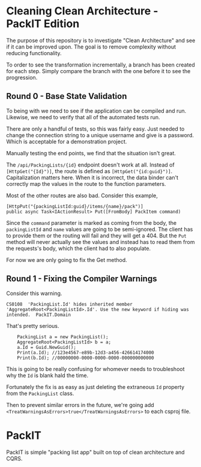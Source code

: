# Cleaning Clean Architecture - PackIT Edition

The purpose of this repository is to investigate "Clean Architecture" and see if it can be improved upon. The goal is to remove complexity without reducing functionality.

To order to see the transformation incrementally, a branch has been created for each step. Simply compare the branch with the one before it to see the progression.


## Round 0 - Base State Validation

To being with we need to see if the application can be compiled and run. Likewise, we need to verify that all of the automated tests run.

There are only a handful of tests, so this was fairly easy. Just needed to change the connection string to a unique username and give is a password. Which is acceptable for a demonstration project.

Manually testing the end points, we find that the situation isn't great.

The `/api/PackingLists/{id}` endpoint doesn't work at all. Instead of `[HttpGet("{Id}")]`, the route is defined as `[HttpGet("{id:guid}")]`. Capitalization matters here. When it is incorrect, the data binder can't correctly map the values in the route to the function parameters.

Most of the other routes are also bad. Consider this example,

```
[HttpPut("{packingListId:guid}/items/{name}/pack")]
public async Task<IActionResult> Put([FromBody] PackItem command)
```

Since the `command` parameter is marked as coming from the body, the `packingListId` and `name` values are going to be semi-ignored. The client has to provide them or the routing will fail and they will get a 404. But the `Put` method will never actually see the values and instead has to read them from the requests's body, which the client had to also populate.

For now we are only going to fix the Get method.


## Round 1 - Fixing the Compiler Warnings

Consider this warning.

    CS0108	'PackingList.Id' hides inherited member 'AggregateRoot<PackingListId>.Id'. Use the new keyword if hiding was intended.	PackIT.Domain

That's pretty serious. 

```
    PackingList a = new PackingList();
    AggregateRoot<PackingListId> b = a;
    a.Id = Guid.NewGuid();
    Print(a.Id); //123e4567-e89b-12d3-a456-426614174000
    Print(b.Id); //00000000-0000-0000-0000-000000000000
```

This is going to be really confusing for whomever needs to troubleshoot why the `Id` is blank hald the time.

Fortunately the fix is as easy as just deleting the extraneous `Id` property from the `PackingList` class.

Then to prevent similar errors in the future, we're going add `<TreatWarningsAsErrors>true</TreatWarningsAsErrors>` to each csproj file.



# PackIT
PackIT is simple "packing list app" built on top of clean architecture and CQRS.
